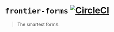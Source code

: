 # `frontier-forms` [![CircleCI](https://circleci.com/gh/frontier-forms/frontier-forms/tree/master.svg?style=svg)](https://circleci.com/gh/frontier-forms/frontier-forms/tree/master)

> The smartest forms.
